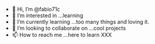 - 👋 Hi, I’m @fabio71c
- 👀 I’m interested in ...learning
- 🌱 I’m currently learning ...too many things and loving it.
- 💞️ I’m looking to collaborate on ...cool projects
- 📫 How to reach me ...here to learn XXX

<!---
fabio71c/fabio71c is a ✨ special ✨ repository because its `README.md` (this file) appears on your GitHub profile.
You can click the Preview link to take a look at your changes.
--->
